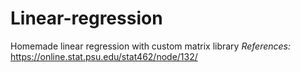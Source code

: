 # Linear-regression
Homemade linear regression with custom matrix library
*References:*
https://online.stat.psu.edu/stat462/node/132/
